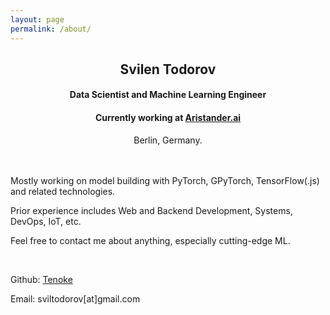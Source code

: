```yaml
---
layout: page
permalink: /about/
---
```

## <center>Svilen Todorov</center>
#### <center>Data Scientist and Machine Learning Engineer</center>

#### 	<center>Currently working at <a href="https://aristander.ai/">Aristander.ai</a></center>

<center>Berlin, Germany.</center>

<br>
<br>

Mostly working on model building with PyTorch, GPyTorch, TensorFlow(.js) and related technologies.

Prior experience includes Web and Backend Development, Systems, DevOps, IoT, etc.


Feel free to contact me about anything, especially cutting-edge ML.


<br>

Github: [Tenoke](https://github.com/Tenoke/)

Email: sviltodorov[at]gmail.com

